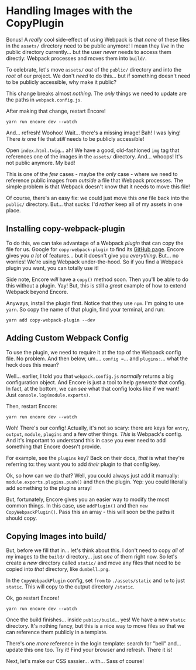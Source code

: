 # Handling Images with the CopyPlugin

Bonus! A *really* cool side-effect of using Webpack is that *none* of these
files in the `assets/` directory need to be public anymore! I mean they *live* in
the public directory currently... but the user *never* needs to access them
directly: Webpack processes and moves them into `build/`.

To celebrate, let's move `assets/` *out* of the `public/` directory and into the
*root* of our project. We don't *need* to do this... but if something doesn't need
to be publicly accessible, why make it public?

This change breaks almost *nothing*. The *only* things we need to update are
the paths in `webpack.config.js`.

After making that change, restart Encore!

```terminal-silent
yarn run encore dev --watch
```

And... refresh! Woohoo! Wait... there's a missing image! Bah! I was lying! There
*is* one file that *still* needs to be publicly accessible!

Open `index.html.twig`... ah! We have a good, old-fashioned `img` tag that references
one of the images in the `assets/` directory. And... whoops! It's not public anymore.
My bad!

This is one of the *few* cases - maybe the *only* case - where we need to reference
public images from *outside* a file that Webpack processes. The simple problem is
that Webpack doesn't know that it needs to move this file!

Of course, there's an easy fix: we could just move this *one* file back into the
`public/` directory. But... that sucks: I'd *rather* keep all of my assets in one
place.

## Installing copy-webpack-plugin

To do this, we can take advantage of a Webpack *plugin* that can copy the file
for us. Google for `copy-webpack-plugin` to find its [GitHub page](https://github.com/webpack-contrib/copy-webpack-plugin).
Encore gives you *a lot* of features... but it doesn't give you *everything*. But...
no worries! We're using Webpack under-the-hood. So if you find a Webpack plugin
you want, you can totally use it!

Side note, Encore *will* have a `copy()` method soon. Then you'll be able to do
this without a plugin. Yay! But, this is still a *great* example of how to extend
Webpack beyond Encore.

Anyways, install the plugin first. Notice that they use `npm`. I'm going to
use `yarn`. So copy the name of that plugin, find your terminal, and run:

```terminal
yarn add copy-webpack-plugin --dev
```

## Adding Custom Webpack Config

To use the plugin, we need to require it at the top of the Webpack config file. No
problem. And then below, um.... `config =`... and `plugins:`... what the heck does
this mean?

Well... earlier, I told you that `webpack.config.js` *normally* returns a big configuration
object. And Encore is just a tool to help *generate* that config. In fact, at the
bottom, we can *see* what that config looks like if we want! Just
`console.log(module.exports)`.

Then, restart Encore:

```terminal
yarn run encore dev --watch
```

Woh! There's our config! Actually, it's not so scary: there are keys for `entry`,
`output`, `module`, `plugins` and a few other things. *This* is Webpack's config.
And it's important to understand this in case you ever need to add something that Encore
doesn't provide.

For example, see the `plugins` key? Back on their docs, *that* is what they're referring
to: they want you to add *their* plugin to that config key.

Ok, so how can we do that? Well, you could always just add it manually:
`module.exports.plugins.push()` and then the plugin. Yep: you could literally add
something to the plugins array! 

But, fortunately, Encore gives you an easier way to modify the most common things.
In this case, use `addPlugin()` and then `new CopyWebpackPlugin()`. Pass this an
array - this will soon be the paths it should copy.

## Copying Images into build/

But, before we fill that in... let's think about this. I don't need to copy *all*
of my images to the `build/` directory... just *one* of them right now. So let's
create a *new* directory called `static/` and move any files that need to be copied
into *that* directory, like `dumbell.png`.

In the `CopyWebpackPlugin` config, set `from` to `./assets/static` and `to` to
just `static`. This will copy to the output directory `/static`.

Ok, go restart Encore!

```terminal
yarn run encore dev --watch
```

Once the build finishes... inside `public/build`... yes! We have a new `static`
directory. It's nothing fancy, but this is a nice way to move files so that we can
reference them publicly in a template.

There's one *more* reference in the login template: search for "bell" and... update
this one too. Try it! Find your browser and refresh. There it is!

Next, let's make our CSS sassier... with... Sass of course!
